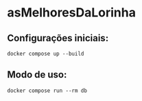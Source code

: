 # asMelhoresDaLorinha

## Configurações iniciais:

```bash:
docker compose up --build
```
## Modo de uso:

```bash:
docker compose run --rm db
```